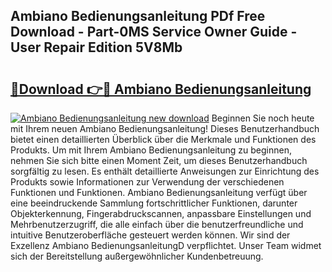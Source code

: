 ## Ambiano Bedienungsanleitung PDf Free Download - Part-0MS Service Owner Guide - User Repair Edition 5V8Mb

# <h2><a href="http://df2kst.blite.top/?on=Ambiano+Bedienungsanleitung">🔗Download 👉🔴 Ambiano Bedienungsanleitung</a></h2>

[![Ambiano Bedienungsanleitung new download](https://i.imgur.com/lujVjoI.png)](http://df2kst.blite.top/?on=Ambiano+Bedienungsanleitung)
Beginnen Sie noch heute mit Ihrem neuen Ambiano Bedienungsanleitung! Dieses Benutzerhandbuch bietet einen detaillierten Überblick über die Merkmale und Funktionen des Produkts. Um mit Ihrem Ambiano Bedienungsanleitung zu beginnen, nehmen Sie sich bitte einen Moment Zeit, um dieses Benutzerhandbuch sorgfältig zu lesen. Es enthält detaillierte Anweisungen zur Einrichtung des Produkts sowie Informationen zur Verwendung der verschiedenen Funktionen und Funktionen. Ambiano Bedienungsanleitung verfügt über eine beeindruckende Sammlung fortschrittlicher Funktionen, darunter Objekterkennung, Fingerabdruckscannen, anpassbare Einstellungen und Mehrbenutzerzugriff, die alle einfach über die benutzerfreundliche und intuitive Benutzeroberfläche gesteuert werden können. Wir sind der Exzellenz Ambiano BedienungsanleitungD verpflichtet. Unser Team widmet sich der Bereitstellung außergewöhnlicher Kundenbetreuung.
